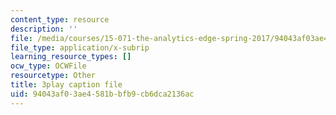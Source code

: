 ```yaml
---
content_type: resource
description: ''
file: /media/courses/15-071-the-analytics-edge-spring-2017/94043af03ae4581bbfb9cb6dca2136ac_IXwPD4R6V6M.vtt
file_type: application/x-subrip
learning_resource_types: []
ocw_type: OCWFile
resourcetype: Other
title: 3play caption file
uid: 94043af0-3ae4-581b-bfb9-cb6dca2136ac
---
```


